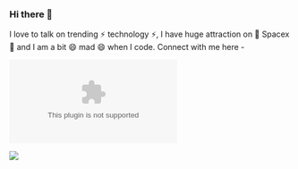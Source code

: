 ### Hi there 👋

I love to talk on trending ⚡ technology ⚡, I have huge attraction on 🔭 Spacex 🔭 and I am a bit 😄 mad 😄 when I code. Connect with me here -

[![Gmail Badge](https://img.shields.io/badge/style=plastic&logo=Gmail&logoColor=white&link=mailto:beantsxu@gmail.com)](mailto:beantsxu@gmail.com)


![](https://github-readme-stats.vercel.app/api?username=beants)
